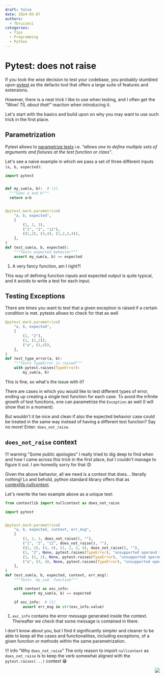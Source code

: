 ```yaml
---
draft: false
date: 2024-05-07
authors:
  - fbruzzesi
categories:
  - Tips
  - Programming
  - Python
---
```


# Pytest: does not raise

If you took the wise decision to test your codebase, you probably stumbled upon [pytest][pytest-docs] as the defacto tool that offers a large suite of features and extensions.

However, there is a neat trick I like to use when testing, and I often get the _"Wow! TIL about that!"_ reaction when introducing it.

<!-- more -->

Let's start with the basics and build upon on why you may want to use such trick in the first place.

## Parametrization

Pytest allows to [parametrize tests][pytest-parametrize] i.e. _"allows one to define multiple sets of arguments and fixtures at the test function or class"_.

Let's see a naive example in which we pass a set of three different inputs `(a, b, expected)`:

```py
import pytest


def my_sum(a, b):  # (1)
  """Sums a and b"""
  return a+b


@pytest.mark.parametrize(
    "a, b, expected",
    [
        (1, 2, 3),
        ("1", "2", "12"),
        ((1,2), (3,4), (1,2,3,4)),
    ],
)
def test_sum(a, b, expected):
    """Tests expected behavior"""
    assert my_sum(a, b) == expected
```

1. A very fancy function, am I right?!

This way of defining function inputs and expected output is quite typical, and it avoids to write a test for each input.

## Testing Exceptions

There are times you want to test that a given exception is raised if a certain condition is met. pytests allows to check for that as well

```py title="Testing Exception"
@pytest.mark.parametrize(
    "a, b, expected",
    [
        (1, "2"),
        (1, (1,2)),
        ("a", (3,4)),
    ],
)
def test_type_error(a, b):
    """Tests TypeError is raised"""
    with pytest.raises(TypeError):
        my_sum(a, b)
```

This is fine, so what's the issue with it?

There are cases in which you would like to test different types of error, ending up creating a single test function for each case.
To avoid the infinite growth of test functions, one can parametrize the `Exception` as well (I will show that in a moment).

But wouldn't it be nice and clean if also the expected behavior case could be treated in the same way instead of having a different test function?
Say no more! Enter: `does_not_raise`.

## `does_not_raise` context

!!! warning "Some public apologies"
    I really tried to dig deep to find when and how I came across this trick in the first place, but I couldn't manage to figure it out.
    I am honestly sorry for that 😞

Given the above behavior, all we need is a context that does... literally nothing! Lo and behold, python standard library offers that as [contextlib.nullcontext][nullcontext].

Let's rewrite the two example above as a unique test:

```py title="Unique suite"
from contextlib import nullcontext as does_not_raise

import pytest


@pytest.mark.parametrize(
    "a, b, expected, context, err_msg",
    [
        (1, 2, 3, does_not_raise(), ""),
        ("1", "2", "12", does_not_raise(), ""),
        ((1, 2), (3, 4), (1, 2, 3, 4), does_not_raise(), ""),
        (1, "2", None, pytest.raises(TypeError), "unsupported operand type"),
        (1, (1, 2), None, pytest.raises(TypeError), "unsupported operand type"),
        ("a", (3, 4), None, pytest.raises(TypeError), "unsupported operand type"),
    ],
)
def test_sum(a, b, expected, context, err_msg):
    """Tests `my_sum` function"""

    with context as exc_info:
        assert my_sum(a, b) == expected

    if exc_info:  # (1)
        assert err_msg in str(exc_info.value)
```

1. `exc_info` contains the error message generated inside the context. Thereafter we check that some message is contained in there.

I don't know about you, but I find it significantly simpler and cleaner to be able to keep all the cases and functionalities, including exceptions, of a given function or methods within the same parametrization.

!!! info "Why `does_not_raise`"
    The only reason to import `nullcontext` as `does_not_raise` is to keep the verb somewhat aligned with the `pytest.raises(...)` context 😁

<img src="../../../../../images/written-by-human.svg" align="right">

[pytest-docs]: https://docs.pytest.org/
[pytest-parametrize]: https://docs.pytest.org/how-to/parametrize.html#pytest-mark-parametrize-parametrizing-test-functions
[nullcontext]: https://docs.python.org/3/library/contextlib.html#contextlib.nullcontext
